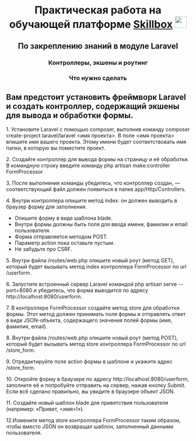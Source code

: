<h1 align="center">Практическая работа на обучающей платформе <a href="https://skillbox.ru/" target="_blank">Skillbox</a> 
<img src="https://github.com/blackcater/blackcater/raw/main/images/Hi.gif" height="32"/></h1>
<h2 align="center">По закреплению знаний в модуле Laravel</h2>
<h3 align="center">
Контроллеры, экшены и роутинг</h3>


<h3 align="center">Что нужно сделать</h3>

<h2>Вам предстоит установить фреймворк Laravel и создать контроллер, содержащий экшены для вывода и обработки формы.</h2>
<p> 1. Установите Laravel с помощью composer, выполнив команду composer create-project laravel/laravel <имя проекта>. В поле <имя проекта> впишите имя вашего проекта. Этому имени будет соответствовать имя папки, в которую вы поместите проект.</p>
<p> 2. Создайте контроллер для вывода формы на страницу и её обработки. В командную строку введите команду php artisan make:controller FormProcessor</p>
<p> 3. После выполнения команды убедитесь, что контроллер создан, — соответствующий файл должен появиться в папке app/Http/Controllers.</p>
<p> 4. Внутри контроллера опишите метод index: он должен выводить в браузер форму для заполнения.</p>
    <ul>
        <li>Опишите форму в виде шаблона blade. </li>
        <li>Внутри формы должны быть поля для ввода имени, фамилии и email пользователя. </li>
        <li>Форма отправляется методом POST.</li>
        <li>Параметр action пока оставьте пустым.</li>
        <li>Не забудьте про CSRF.</li>
    </ul>

<p> 5. Внутри файла /routes/web.php опишите новый роут (метод GET), который будет вызывать метод index контроллера FormProcessor по url /userform.</p>
<p>6. Запустите встроенный сервер Laravel командой php artisan serve --port=8080 и убедитесь, что форма выводится по адресу http://localhost:8080/userform.</p>
<p>7. В контроллере FormProcessor создайте метод store для обработки формы. Этот метод должен принимать поля формы и отправлять ответ в виде JSON-объекта, содержащего значения полей формы (имя, фамилия, email).</p>
<p>8. Внутри файла /routes/web.php опишите новый роут (метод POST), который будет вызывать метод store контроллера FormProcessor по url /store_form.</p>
<p>9. Отредактируйте поле action формы в шаблоне и укажите адрес /store_form.</p>
<p>10. Откройте форму в браузере по адресу http://localhost:8080/userform, заполните её и попробуйте отправить на сервер, нажав кнопку Submit. Если всё сделано правильно, вы увидите в браузере объект JSON.</p>
<p>11. Создайте новый шаблон blade для приветствия пользователя (например: «Привет, <имя>!»).</p>
<p>12.Измените метод store контроллера FormProcessor таким образом, чтобы вместо JSON он возвращал шаблон, заполненный данными пользователя.</p>

